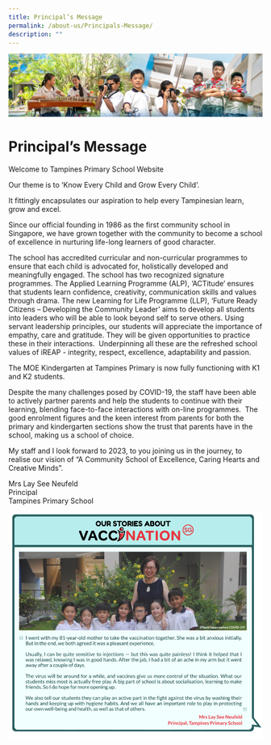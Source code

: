 ```yaml
---
title: Principal’s Message
permalink: /about-us/Principals-Message/
description: ""
---
```

![](/images/AboutUs.jpg)

Principal’s Message
===================

Welcome to Tampines Primary School Website

Our theme is to ‘Know Every Child and Grow Every Child’.

It fittingly encapsulates our aspiration to help every Tampinesian learn, grow and excel.

Since our official founding in 1986 as the first community school in Singapore, we have grown together with the community to become a school of excellence in nurturing life-long learners of good character.

The school has accredited curricular and non-curricular programmes to ensure that each child is advocated for, holistically developed and meaningfully engaged. The school has two recognized signature programmes. The Applied Learning Programme (ALP), ‘ACTitude’ ensures that students learn confidence, creativity, communication skills and values through drama. The new Learning for Life Programme (LLP), ‘Future Ready Citizens – Developing the Community Leader’ aims to develop all students into leaders who will be able to look beyond self to serve others. Using servant leadership principles, our students will appreciate the importance of empathy, care and gratitude. They will be given opportunities to practice these in their interactions.&nbsp; Underpinning all these are the refreshed school values of iREAP - integrity, respect, excellence, adaptability and passion.

The MOE Kindergarten at Tampines Primary is now fully functioning with K1 and K2 students.

Despite the many challenges posed by COVID-19, the staff have been able to actively partner parents and help the students to continue with their learning, blending face-to-face interactions with on-line programmes.&nbsp; The good enrolment figures and the keen interest from parents for both the primary and kindergarten sections show the trust that parents have in the school, making us a school of choice.

My staff and I look forward to 2023, to you joining us in the journey, to realise our vision of “A Community School of Excellence, Caring Hearts and Creative Minds”.

Mrs Lay See Neufeld <br>
Principal <br>
Tampines Primary School

![](/images/stories-about-vaccination.png)